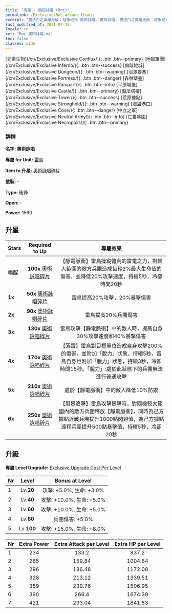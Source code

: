 ```yaml
---
title: "專屬 - 奧術詠唱 (Roc)"
permalink: /Exclusive/Roc Arcane Chant/
excerpt: "魔法门之英雄无敌：战争纪元 奧術詠唱. 奧術詠唱. 魔法门之英雄无敌：战争纪元 專屬 奧術詠唱. 雷鳥 專屬."
last_modified_at: 2021-07-13
locale: cn
ref: "Roc 奧術詠唱.md"
toc: false
classes: wide
---
```

 [元素生物](/cn/Exclusive/Exclusive Conflux/){: .btn .btn--primary} [地獄軍團](/cn/Exclusive/Exclusive Inferno/){: .btn .btn--success} [幽暗地城](/cn/Exclusive/Exclusive Dungeon/){: .btn .btn--warning} [沼澤要塞](/cn/Exclusive/Exclusive Fortress/){: .btn .btn--danger} [森林壁壘](/cn/Exclusive/Exclusive Rampart/){: .btn .btn--info} [平原城堡](/cn/Exclusive/Exclusive Castle/){: .btn .btn--primary} [魔法塔樓](/cn/Exclusive/Exclusive Tower/){: .btn .btn--success} [荒原據點](/cn/Exclusive/Exclusive Stronghold/){: .btn .btn--warning} [海盜港口](/cn/Exclusive/Exclusive Cove/){: .btn .btn--danger} [中立之軍](/cn/Exclusive/Exclusive Neutral Army/){: .btn .btn--info} [亡靈墓園](/cn/Exclusive/Exclusive Necropolis/){: .btn .btn--primary} 

### 詳情
 **名字: 奧術詠唱** 

 **專屬 for Unit:** [雷鳥](/cn/units/Roc/) 

 **Item to 升星:** [奧術詠唱碎片](/cn/Items/con_915/)

 **塗裝:** -

 **Type:** 衝鋒

 **Open:** -

 **Power:** 1560

## 升星

  |     Stars    |  Required to Up | 專屬效果 |
  |:-------------|:---------------:|:---------------:|
  |  喚醒  | **100x** [奧術詠唱碎片](/cn/Items/con_915/) | 【靜電脈衝】雷鳥操縱體內的雷電之力，對較大範圍的敵方兵團造成每秒2%最大生命值的傷害，並降低20%攻擊速度，持續5秒，冷卻時間20秒 |
  | **1x** <i class="fas fa-star"/> | **50x** [奧術詠唱碎片](/cn/Items/con_915/) | 雷鳥提高20%攻擊，20%暴擊傷害 |
  | **2x** <i class="fas fa-star"/> | **90x** [奧術詠唱碎片](/cn/Items/con_915/) | 雷鳥提高20%兵團傷害 |
  | **3x** <i class="fas fa-star"/> | **130x** [奧術詠唱碎片](/cn/Items/con_915/) | 雷鳥攻擊【靜電脈衝】中的敵人時，提高自身30%攻擊速度和40%暴擊傷害 |
  | **4x** <i class="fas fa-star"/> | **170x** [奧術詠唱碎片](/cn/Items/con_915/) | 【落雷】雷鳥對目標單位造成自身攻擊200%的傷害，並附加「脫力」狀態，持續5秒，雷鳥自身也附加「脫力」狀態，持續3秒，冷卻時間15秒。「脫力」:處於此狀態下的兵團無法進行普通攻擊 |
  | **5x** <i class="fas fa-star"/> | **210x** [奧術詠唱碎片](/cn/Items/con_915/) | 處於【靜電脈衝】中的敵人降低10%防禦 |
  | **6x** <i class="fas fa-star"/> | **250x** [奧術詠唱碎片](/cn/Items/con_915/) | 【風暴追擊】雷鳥攻擊暴擊時，對隨機較大範圍內的敵方兵團釋放【靜電脈衝】，同時為己方據點近戰兵團提升1000點閃避值，為己方據點遠程兵團提升500點暴擊值，持續5秒，冷卻20秒 |


## 升級
 **專屬 Level Upgrade:** [Exclusive Upgrade Cost Per Level](/Exclusive/ExclusiveUpgradeCostPerLevel/)

  |  Nr  |   Level  | Bonus at Level |
  |:-----|:--------:|:--------------:|
  | 1 | Lv.**20** | 攻擊: +5.0%, 生命: +3.0% |
  | 2 | Lv.**40** | 攻擊: +10.0%, 生命: +5.0% |
  | 3 | Lv.**60** | 攻擊: +10.0%, 生命: +5.0% |
  | 4 | Lv.**80** | 兵團傷害: +5.0% |
  | 5 | Lv.**100** | 攻擊: +15.0%, 生命: +8.0% |


  |  Nr  |  Extra Power | Extra Attack per Level | Extra HP per Level |
  |:-----|:--------:|:--------:|:--------:|
  | 1 | 234 | 133.2 | 837.2 |
  | 2 | 265 | 159.84 | 1004.64 |
  | 3 | 296 | 186.48 | 1172.08 |
  | 4 | 328 | 213.12 | 1339.51 |
  | 5 | 359 | 239.76 | 1506.95 |
  | 6 | 390 | 266.4 | 1674.39 |
  | 7 | 421 | 293.04 | 1841.83 |


